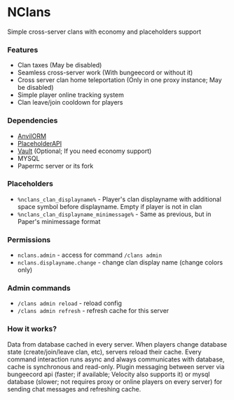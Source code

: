 # NClans

Simple cross-server clans with economy and placeholders support

### Features 

- Clan taxes (May be disabled)
- Seamless cross-server work (With bungeecord or without it)
- Cross server clan home teleportation (Only in one proxy instance; May be disabled)
- Simple player online tracking system
- Clan leave/join cooldown for players

### Dependencies 

- [AnvilORM](https://github.com/NezuShin/AnvilORM/releases/tag/V1.0.0) 
- [PlaceholderAPI](https://www.spigotmc.org/resources/placeholderapi.6245/)
- [Vault](https://www.spigotmc.org/resources/vault.34315/) (Optional; If you need economy support)
- MYSQL
- Papermc server or its fork

### Placeholders

- `%nclans_clan_displayname%` - Player's clan displayname with additional space symbol before displayname. Empty if player is not in clan
- `%nclans_clan_displayname_minimessage%` - Same as previous, but in Paper's minimessage format 

### Permissions

- `nclans.admin` - access for command `/clans admin`
- `nclans.displayname.change` - change clan display name (change colors only)

### Admin commands
- `/clans admin reload` - reload config
- `/clans admin refresh` - refresh cache for this server

### How it works?

Data from database cached in every server. When players change database state (create/join/leave clan, etc), servers reload their cache. Every command interaction runs async and always communicates with database, cache is synchronous and read-only. Plugin messaging between server via bungeecord api (faster; if available; Velocity also supports it) or mysql database (slower; not requires proxy or online players on every server) for sending chat messages and refreshing cache. 
